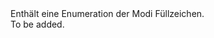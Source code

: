 <Namespace Name="Microsoft.IdentityModel.Clients.ActiveDirectory.Native">
  <Docs>
    <summary>Enthält eine Enumeration der Modi Füllzeichen.</summary> 
    <remarks>To be added.</remarks>
  </Docs>
</Namespace>
